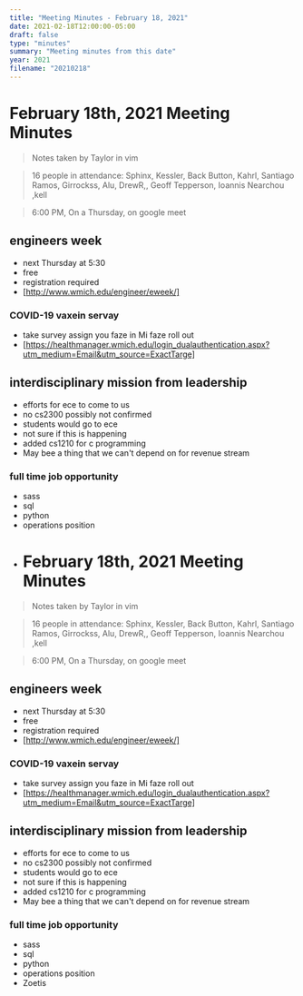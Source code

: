 ```yaml
---
title: "Meeting Minutes - February 18, 2021"
date: 2021-02-18T12:00:00-05:00
draft: false
type: "minutes"
summary: "Meeting minutes from this date"
year: 2021
filename: "20210218"
---
```


# February 18th, 2021 Meeting Minutes
> Notes taken by Taylor in vim

> 16 people in attendance: Sphinx, Kessler, Back Button, Kahrl, Santiago Ramos, Girrockss, Alu, DrewR,, Geoff Tepperson, Ioannis Nearchou ,kell

> 6:00 PM, On a Thursday, on google meet

## engineers week
* next Thursday at 5:30
* free
* registration required
* [http://www.wmich.edu/engineer/eweek/]

### COVID-19 vaxein servay
* take survey assign you faze in Mi faze roll out
* [https://healthmanager.wmich.edu/login_dualauthentication.aspx?utm_medium=Email&utm_source=ExactTarge]

## interdisciplinary mission from leadership
* efforts for ece to come to us
* no cs2300 possibly not confirmed
* students would go to ece
* not sure if this is happening
* added cs1210 for c programming
* May bee a thing that we can't depend on for revenue stream

### full time job opportunity
* sass
* sql
* python
* operations position
* # February 18th, 2021 Meeting Minutes
> Notes taken by Taylor in vim

> 16 people in attendance: Sphinx, Kessler, Back Button, Kahrl, Santiago Ramos, Girrockss, Alu, DrewR,, Geoff Tepperson, Ioannis Nearchou ,kell

> 6:00 PM, On a Thursday, on google meet

## engineers week
* next Thursday at 5:30
* free
* registration required
* [http://www.wmich.edu/engineer/eweek/]

### COVID-19 vaxein servay
* take survey assign you faze in Mi faze roll out
* [https://healthmanager.wmich.edu/login_dualauthentication.aspx?utm_medium=Email&utm_source=ExactTarge]

## interdisciplinary mission from leadership
* efforts for ece to come to us
* no cs2300 possibly not confirmed
* students would go to ece
* not sure if this is happening
* added cs1210 for c programming
* May bee a thing that we can't depend on for revenue stream

### full time job opportunity
* sass
* sql
* python
* operations position
* Zoetis

